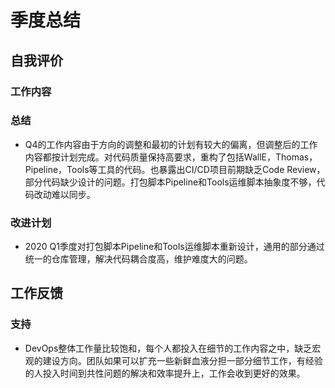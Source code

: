 # 季度总结

## 自我评价

### 工作内容

### 总结

* Q4的工作内容由于方向的调整和最初的计划有较大的偏离，但调整后的工作内容都按计划完成。对代码质量保持高要求，重构了包括WallE，Thomas，Pipeline，Tools等工具的代码。也暴露出CI/CD项目前期缺乏Code Review，部分代码缺少设计的问题。打包脚本Pipeline和Tools运维脚本抽象度不够，代码改动难以同步。

### 改进计划

* 2020 Q1季度对打包脚本Pipeline和Tools运维脚本重新设计，通用的部分通过统一的仓库管理，解决代码耦合度高，维护难度大的问题。

## 工作反馈

### 支持

* DevOps整体工作量比较饱和，每个人都投入在细节的工作内容之中，缺乏宏观的建设方向。团队如果可以扩充一些新鲜血液分担一部分细节工作，有经验的人投入时间到共性问题的解决和效率提升上，工作会收到更好的效果。
